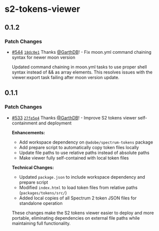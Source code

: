 # s2-tokens-viewer

## 0.1.2

### Patch Changes

- [#544](https://github.com/adobe/spectrum-tokens/pull/544) [`18dc0e1`](https://github.com/adobe/spectrum-tokens/commit/18dc0e12537e73d7290ae9b227754b5240807cf3) Thanks [@GarthDB](https://github.com/GarthDB)! - Fix moon.yml command chaining syntax for newer moon version

  Updated command chaining in moon.yml tasks to use proper shell syntax instead of && as array elements. This resolves issues with the viewer:export task failing after moon version update.

## 0.1.1

### Patch Changes

- [#533](https://github.com/adobe/spectrum-tokens/pull/533) [`27fe5e4`](https://github.com/adobe/spectrum-tokens/commit/27fe5e44fed13b7b1fddd02f614251cc47c4f8eb) Thanks [@GarthDB](https://github.com/GarthDB)! - Improve S2 tokens viewer self-containment and deployment

  **Enhancements:**
  - Add workspace dependency on `@adobe/spectrum-tokens` package
  - Add prepare script to automatically copy token files locally
  - Update file paths to use relative paths instead of absolute paths
  - Make viewer fully self-contained with local token files

  **Technical Changes:**
  - Updated `package.json` to include workspace dependency and prepare script
  - Modified `index.html` to load token files from relative paths (`packages/tokens/src/`)
  - Added local copies of all Spectrum 2 token JSON files for standalone operation

  These changes make the S2 tokens viewer easier to deploy and more portable, eliminating dependencies on external file paths while maintaining full functionality.
